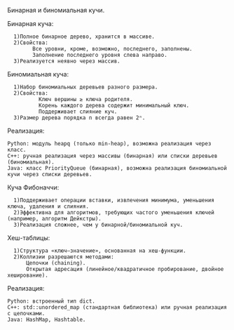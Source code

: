 Бинарная и биномиальная кучи.


Бинарная куча:

      1)Полное бинарное дерево, хранится в массиве.
      2)Свойства:
            Все уровни, кроме, возможно, последнего, заполнены.
            Заполнение последнего уровня слева направо.
      3)Реализуется неявно через массив.


Биномиальная куча:

      1)Набор биномиальных деревьев разного размера.
      2)Свойства:
              Ключ вершины ≥ ключа родителя.
              Корень каждого дерева содержит минимальный ключ.
              Поддерживает слияние куч.
      3)Размер дерева порядка n всегда равен 2ⁿ.


Реализация:

    Python: модуль heapq (только min-heap), возможна реализация через класс.
    C++: ручная реализация через массивы (бинарная) или списки деревьев (биномиальная).
    Java: класс PriorityQueue (бинарная), возможна реализация биномиальной кучи через списки деревьев.


Куча Фибоначчи:

      1)Поддерживает операции вставки, извлечения минимума, уменьшения ключа, удаления и слияния.
      2)Эффективна для алгоритмов, требующих частого уменьшения ключей (например, алгоритм Дейкстры).
      3)Реализация сложнее, чем у бинарной/биномиальной куч.


Хеш-таблицы:

      1)Структура «ключ–значение», основанная на хеш-функции.
      2)Коллизии разрешаются методами:
          Цепочки (chaining).
          Открытая адресация (линейное/квадратичное пробирование, двойное хеширование).

Реализация:

    Python: встроенный тип dict.
    C++: std::unordered_map (стандартная библиотека) или ручная реализация с цепочками.
    Java: HashMap, Hashtable.




    

